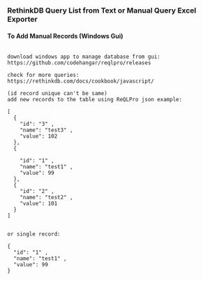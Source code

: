### RethinkDB Query List from Text or Manual Query Excel Exporter

#### To Add Manual Records (Windows Gui)

```

download windows app to manage database from gui:
https://github.com/codehangar/reqlpro/releases

check for more queries:
https://rethinkdb.com/docs/cookbook/javascript/

(id record unique can't be same)
add new records to the table using ReQLPro json example:

[
  {
    "id": "3" ,
    "name": "test3" ,
    "value": 102
  },
  {

    "id": "1" ,
    "name": "test1" ,
    "value": 99
  },
  {
    "id": "2" ,
    "name": "test2" ,
    "value": 101
  }
]


or single record:

{
  "id": "1" ,
  "name": "test1" ,
  "value": 99
}

```
